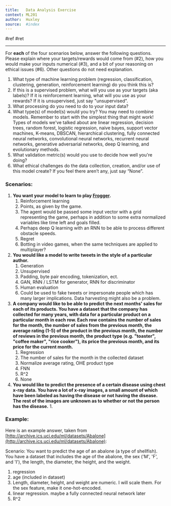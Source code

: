 ```yaml
---
title:   Data Analysis Exercise
context: ML201
author:  Huxley
source:  #index
---
```


#ref #ret 

---

For **each** of the four scenarios below, answer the following questions. Please explain where your targets/rewards would come from (#2), how you would make your inputs numerical (#3), and a bit of your reasoning on ethical issues (#6). Other questions do not need explanation.

1.  What type of machine learning problem (regression, classification, clustering, generation, reinforcement learning) do you think this is?
2.  If this is a supervised problem, what will you use as your targets (aka labels)? If it is reinforcement learning, what will you use as your rewards? If it is unsupervised, just say "unsupervised".
3.  What processing do you need to do to your input data?
4.  What type(s) of model(s) would you try? You may need to combine models. Remember to start with the simplest thing that might work! Types of models we've talked about are linear regression, decision trees, random forest, logistic regression, naive bayes, support vector machines, K-means, DBSCAN, hierarchical clustering, fully connected neural networks, convolutional neural networks, recurrent neural networks, generative adversarial networks, deep Q learning, and evolutionary methods.
5.  What validation metric(s) would you use to decide how well you're doing?
6.  What ethical challenges do the data collection, creation, and/or use of this model create? If you feel there aren’t any, just say “None”.

### Scenarios:

1.  **You want your model to learn to play [Frogger](https://en.wikipedia.org/wiki/Frogger).**
	1.  Reinforcement learning
	2.  Points, as given by the game.
	3.  The agent would be passed some input vector with a grid representing the game, perhaps in addition to some extra normalized variables like time left and goals filled.
	4.  Perhaps deep Q learning with an RNN to be able to process different obstacle speeds.
	5.  Regret
	6.  Botting in video games, when the same techniques are applied to multiplayer?
2.  **You would like a model to write tweets in the style of a particular author.**
	1.  Generation
	2.  Unsupervised
	3.  Padding, byte pair encoding, tokenization, ect.
	4.  GAN, RNN / LSTM for generator, RNN for discriminator
	5.  Human evaluation
	6.  Could be used to fake tweets or impersonate people which has many larger implications. Data harvesting might also be a problem.
3.  **A company would like to be able to predict the next months' sales for each of its products. You have a dataset that the company has collected for many years, with data for a particular product on a particular month in each row. Each row contains the number of sales for the month, the number of sales from the previous month, the average rating (1-5) of the product in the previous month, the number of reviews in the previous month, the product type (e.g. "toaster", "coffee maker", "rice cooker"), its price the previous month, and its price for the current month.**
	1.  Regression
	2.  The number of sales for the month in the collected dataset
	3.  Normalize average rating, OHE product type
	4.  FNN
	5.  R^2
	6. None
4.  **You would like to predict the presence of a certain disease using chest x-ray data. You have a lot of x-ray images, a small amount of which have been labeled as having the disease or not having the disease. The rest of the images are unknown as to whether or not the person has the disease.**
	1.  

### Example:

Here is an example answer, taken from [http://archive.ics.uci.edu/ml/datasets/Abalone](http://archive.ics.uci.edu/ml/datasets/Abalone):

Scenario: You want to predict the age of an abalone (a type of shellfish). You have a dataset that includes the age of the abalone, the sex ('M', 'F', and 'I'), the length, the diameter, the height, and the weight.

1.  regression
2.  age (included in dataset)
3.  Length, diameter, height, and weight are numeric. I will scale them. For the sex feature, make it one-hot-encoded.
4.  linear regression. maybe a fully connected neural network later
5.  R^2